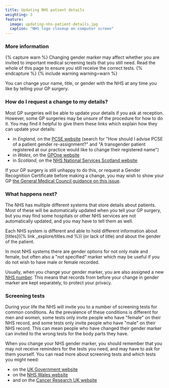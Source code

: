 ```yaml
---
title: Updating NHS patient details
weighting: 3
feature:
  image: updating-nhs-patient-details.jpg
  caption: "NHS logo closeup on computer screen"
---
```


### More information

{% capture warn %}
Changing gender marker may affect whether you are invited to important medical screening tests that you still need. Read the whole of this page to ensure you still receive the correct tests.
{% endcapture %}
{% include warning warning=warn %}

You can change your name, title, or gender with the NHS at any time you like by telling your GP surgery. 

### How do I request a change to my details?

Most GP surgeries will be able to update your details if you ask at reception. However, some GP surgeries may be unsure of the procedure for how to do it. You may find it helpful to give them these links which explain how they can update your details:

- in *England*, on the [PCSE website](https://pcse.england.nhs.uk/services/registrations) (search for "How should I advise PCSE of a patient gender re-assignment?" and "A transgender patient registered at our practice would like to change their registered name")
- in *Wales*, on the [GPOne website](http://www.gpone.wales.nhs.uk/medical-records)
- in *Scotland*, on the [NHS National Services Scotland website](https://nhsnss.org/foi-disclosure/requirements-for-processing-a-change-of-gender-and-title/)

If your GP surgery is still unhappy to do this, or request a Gender Recognition Certificate before making a change, you may wish to show your GP [the General Medical Council guidance on this issue](https://www.gmc-uk.org/ethical-guidance/ethical-hub/trans-healthcare#confidentiality-and-equality).

### What happens next?

The NHS has multiple different systems that store details about patients. Most of these will be automatically updated when you tell your GP surgery, but you may find some hospitals or other NHS services are not automatically updated, and you may have to tell them as well. 

Each NHS system is different and able to hold different information about [titles]({% link _explore/titles.md %}) (or lack of title) and about the gender of the patient. 

In most NHS systems there are gender options for not only male and female, but often also a "not specified" marker which may be useful if you do not wish to have male or female recorded. 

Usually, when you change your gender marker, you are also assigned a new [NHS number](
http://www.nhs.uk/NHSEngland/thenhs/records/nhs-number/Pages/what-is-the-nhs-number.aspx). This means that records from before your change in gender marker are kept separately, to protect your privacy.

### Screening tests

During your life the NHS will invite you to a number of screening tests for common conditions. As the prevalence of these conditions is different for men and women, some tests only invite people who have "female" on their NHS record, and some tests only invite people who have "male" on their NHS record. This can mean people who have changed their gender marker can invited to the wrong tests for the body parts they have.

When you change your NHS gender marker, you should remember that you may not receive reminders for the tests you need, and may have to ask for them yourself. You can read more about screening tests and which tests you might need:

- on the [UK Government website](https://www.gov.uk/government/publications/nhs-population-screening-information-for-transgender-people/nhs-population-screening-information-for-trans-people)
- on the [NHS Wales website](https://phw.nhs.wales/services-and-teams/cervical-screening-wales/information-resources/information-leaflets-poster-downloads-and-accessible-information/screening-information-for-transgender-service-users/)
- and on the [Cancer Research UK website](https://www.cancerresearchuk.org/about-cancer/screening/trans-and-non-binary-cancer-screening)
